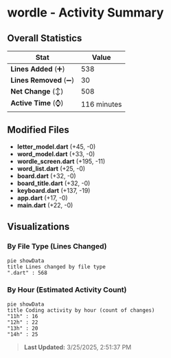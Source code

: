 # wordle - Activity Summary 

## Overall Statistics

| Stat                   | Value                                                             |
| ---------------------- | ----------------------------------------------------------------- |
| **Lines Added** (➕)   | 538                                          |
| **Lines Removed** (➖) | 30                                        |
| **Net Change** (↕)    | 508                |
| **Active Time** (⌚)   | 116 minutes |


## Modified Files
- **letter_model.dart** (+45, -0)
- **word_model.dart** (+33, -0)
- **wordle_screen.dart** (+195, -11)
- **word_list.dart** (+25, -0)
- **board.dart** (+32, -0)
- **board_title.dart** (+32, -0)
- **keyboard.dart** (+137, -19)
- **app.dart** (+17, -0)
- **main.dart** (+22, -0)

## Visualizations

### By File Type (Lines Changed)

```mermaid
pie showData
title Lines changed by file type
".dart" : 568
```

### By Hour (Estimated Activity Count)

```mermaid
pie showData
title Coding activity by hour (count of changes)
"11h" : 16
"12h" : 22
"13h" : 20
"14h" : 25
```


> **Last Updated:** 3/25/2025, 2:51:37 PM